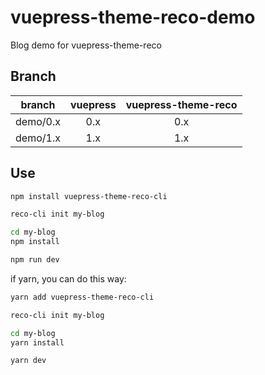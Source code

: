 # vuepress-theme-reco-demo

Blog demo for vuepress-theme-reco

## Branch

|branch|vuepress|vuepress-theme-reco|
|-|:-:|:-:|
|demo/0.x|0.x|0.x|
|demo/1.x|1.x|1.x|

## Use

```bash
npm install vuepress-theme-reco-cli

reco-cli init my-blog

cd my-blog
npm install

npm run dev
```

if yarn, you can do this way:

```bash
yarn add vuepress-theme-reco-cli

reco-cli init my-blog

cd my-blog
yarn install

yarn dev
```